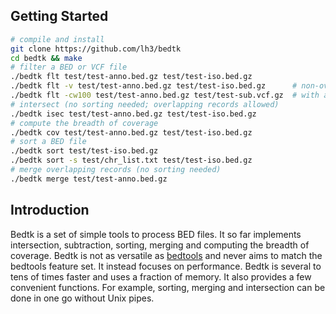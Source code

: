 ## Getting Started

```sh
# compile and install
git clone https://github.com/lh3/bedtk
cd bedtk && make
# filter a BED or VCF file
./bedtk flt test/test-anno.bed.gz test/test-iso.bed.gz
./bedtk flt -v test/test-anno.bed.gz test/test-iso.bed.gz      # non-overlapping lines
./bedtk flt -cw100 test/test-anno.bed.gz test/test-sub.vcf.gz  # with a window
# intersect (no sorting needed; overlapping records allowed)
./bedtk isec test/test-anno.bed.gz test/test-iso.bed.gz
# compute the breadth of coverage
./bedtk cov test/test-anno.bed.gz test/test-iso.bed.gz
# sort a BED file
./bedtk sort test/test-iso.bed.gz
./bedtk sort -s test/chr_list.txt test/test-iso.bed.gz
# merge overlapping records (no sorting needed)
./bedtk merge test/test-anno.bed.gz
```

## Introduction

Bedtk is a set of simple tools to process BED files. It so far implements
intersection, subtraction, sorting, merging and computing the breadth of
coverage. Bedtk is not as versatile as [bedtools][bedtools] and never aims to
match the bedtools feature set. It instead focuses on performance. Bedtk
is several to tens of times faster and uses a fraction of memory. It also
provides a few convenient functions. For example, sorting, merging and
intersection can be done in one go without Unix pipes.

[bedtools]: https://github.com/arq5x/bedtools2
[cr]: https://github.com/lh3/cgranges
